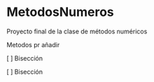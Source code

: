 # MetodosNumeros
Proyecto final de la clase de métodos numéricos 

Metodos pr añadir

[ ] Bisección

[ ] Bisección

